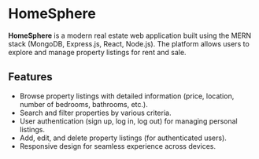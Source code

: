 # HomeSphere

**HomeSphere** is a modern real estate web application built using the MERN stack (MongoDB, Express.js, React, Node.js). The platform allows users to explore and manage property listings for rent and sale.

## Features

- Browse property listings with detailed information (price, location, number of bedrooms, bathrooms, etc.).
- Search and filter properties by various criteria.
- User authentication (sign up, log in, log out) for managing personal listings.
- Add, edit, and delete property listings (for authenticated users).
- Responsive design for seamless experience across devices.
